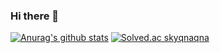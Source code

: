 ### Hi there 👋

<!--
**skyqnaqna/skyqnaqna** is a ✨ _special_ ✨ repository because its `README.md` (this file) appears on your GitHub profile.

Here are some ideas to get you started:

- 🔭 I’m currently working on ...
- 🌱 I’m currently learning ...
- 👯 I’m looking to collaborate on ...
- 🤔 I’m looking for help with ...
- 💬 Ask me about ...
- 📫 How to reach me: ...
- 😄 Pronouns: ...
- ⚡ Fun fact: ...
-->

[![Anurag's github stats](https://github-readme-stats.vercel.app/api?username=skyqnaqna&show_icons=true&theme=midnight-purple)](https://github.com/anuraghazra/github-readme-stats)
[![Solved.ac
skyqnaqna](http://mazassumnida.wtf/api/v2/generate_badge?boj={handle})](https://solved.ac/{handle})
